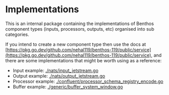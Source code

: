 Implementations
===============

This is an internal package containing the implementations of Benthos component types (inputs, processors, outputs, etc) organised into sub categories.

If you intend to create a new component type then use the docs at [https://pkg.go.dev/github.com/nehal119/benthos-119/public/service](https://pkg.go.dev/github.com/nehal119/benthos-119/public/service), and there are some implementations that might be worth using as a reference:

- Input example: [./nats/input_jetstream.go](./nats/input_jetstream.go)
- Output example: [./nats/output_jetstream.go](./nats/output_jetstream.go)
- Processor example: [./confluent/processor_schema_registry_encode.go](./confluent/processor_schema_registry_encode.go)
- Buffer example: [./generic/buffer_system_window.go](./generic/buffer_system_window.go)
